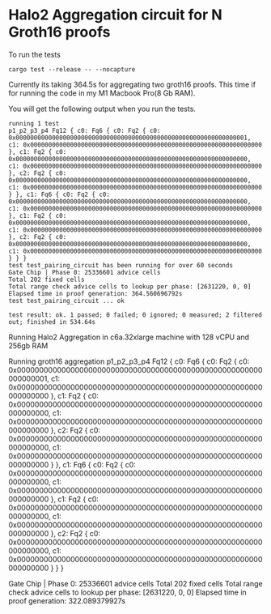 # Halo2 Aggregation circuit for N Groth16 proofs

To run the tests

```
cargo test --release -- --nocapture
```

Currently its taking 364.5s for aggregating two groth16 proofs. This time if for running the code in my M1 Macbook Pro(8 Gb RAM). 

You will get the following output when you run the tests.

```
running 1 test
p1_p2_p3_p4 Fq12 { c0: Fq6 { c0: Fq2 { c0: 0x0000000000000000000000000000000000000000000000000000000000000001, c1: 0x0000000000000000000000000000000000000000000000000000000000000000 }, c1: Fq2 { c0: 0x0000000000000000000000000000000000000000000000000000000000000000, c1: 0x0000000000000000000000000000000000000000000000000000000000000000 }, c2: Fq2 { c0: 0x0000000000000000000000000000000000000000000000000000000000000000, c1: 0x0000000000000000000000000000000000000000000000000000000000000000 } }, c1: Fq6 { c0: Fq2 { c0: 0x0000000000000000000000000000000000000000000000000000000000000000, c1: 0x0000000000000000000000000000000000000000000000000000000000000000 }, c1: Fq2 { c0: 0x0000000000000000000000000000000000000000000000000000000000000000, c1: 0x0000000000000000000000000000000000000000000000000000000000000000 }, c2: Fq2 { c0: 0x0000000000000000000000000000000000000000000000000000000000000000, c1: 0x0000000000000000000000000000000000000000000000000000000000000000 } } }
test test_pairing_circuit has been running for over 60 seconds
Gate Chip | Phase 0: 25336601 advice cells
Total 202 fixed cells
Total range check advice cells to lookup per phase: [2631220, 0, 0]
Elapsed time in proof generation: 364.560696792s
test test_pairing_circuit ... ok

test result: ok. 1 passed; 0 failed; 0 ignored; 0 measured; 2 filtered out; finished in 534.64s
```

Running Halo2 Aggregation in c6a.32xlarge machine with 128 vCPU and 256gb RAM

Running groth16 aggregation
p1_p2_p3_p4 Fq12 { c0: Fq6 { c0: Fq2 { c0: 0x0000000000000000000000000000000000000000000000000000000000000001, c1: 0x0000000000000000000000000000000000000000000000000000000000000000 }, c1: Fq2 { c0: 0x0000000000000000000000000000000000000000000000000000000000000000, c1: 0x0000000000000000000000000000000000000000000000000000000000000000 }, c2: Fq2 { c0: 0x0000000000000000000000000000000000000000000000000000000000000000, c1: 0x0000000000000000000000000000000000000000000000000000000000000000 } }, c1: Fq6 { c0: Fq2 { c0: 0x0000000000000000000000000000000000000000000000000000000000000000, c1: 0x0000000000000000000000000000000000000000000000000000000000000000 }, c1: Fq2 { c0: 0x0000000000000000000000000000000000000000000000000000000000000000, c1: 0x0000000000000000000000000000000000000000000000000000000000000000 }, c2: Fq2 { c0: 0x0000000000000000000000000000000000000000000000000000000000000000, c1: 0x0000000000000000000000000000000000000000000000000000000000000000 } } }


Gate Chip | Phase 0: 25336601 advice cells
Total 202 fixed cells
Total range check advice cells to lookup per phase: [2631220, 0, 0]
Elapsed time in proof generation: 322.089379927s

